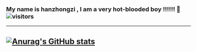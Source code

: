 ### My name is hanzhongzi , I am a very hot-blooded boy !!!!!!  👋![visitors](https://visitor-badge.glitch.me/badge?page_id=page.id)

<!--
**hanzhongzi/hanzhongzi** is a ✨ _special_ ✨ repository because its `README.md` (this file) appears on your GitHub profile.

Here are some ideas to get you started:

- 🔭 I’m currently working on ...
- 🌱 I’m currently learning ...
- 👯 I’m looking to collaborate on ...
- 🤔 I’m looking for help with ...
- 💬 Ask me about ...
- 📫 How to reach me: ...
- 😄 Pronouns: ...
- ⚡ Fun fact: ...
-->
----
[![Anurag's GitHub stats](https://github-readme-stats.vercel.app/api?username=hanzhongzi)](https://github.com/anuraghazra/github-readme-stats&count_private=true&show_icons=true&theme=prussian)
----

